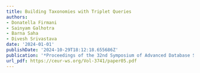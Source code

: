 ```yaml
---
title: Building Taxonomies with Triplet Queries
authors:
- Donatella Firmani
- Sainyam Galhotra
- Barna Saha
- Divesh Srivastava
date: '2024-01-01'
publishDate: '2024-10-29T18:12:18.655686Z'
publication: '*Proceedings of the 32nd Symposium of Advanced Database Systems, Villasimius, Italy, June 23rd to 26th, 2024*'
url_pdf: https://ceur-ws.org/Vol-3741/paper05.pdf
---
```

